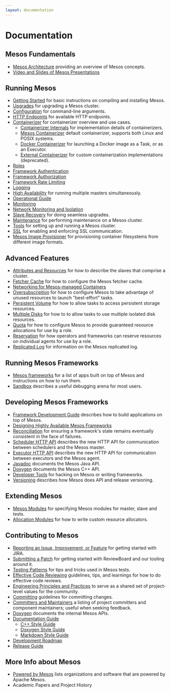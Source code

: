 ```yaml
---
layout: documentation
---
```


# Documentation

## Mesos Fundamentals

* [Mesos Architecture](architecture.md) providing an overview of Mesos concepts.
* [Video and Slides of Mesos Presentations](presentations.md)

## Running Mesos

* [Getting Started](getting-started.md) for basic instructions on compiling and installing Mesos.
* [Upgrades](upgrades.md) for upgrading a Mesos cluster.
* [Configuration](configuration.md) for command-line arguments.
* [HTTP Endpoints](endpoints/) for available HTTP endpoints.
* [Containerizer](containerizer.md) for containerizer overview and use cases.
  * [Containerizer Internals](containerizer-internals.md) for implementation details of containerizers.
  * [Mesos Containerizer](mesos-containerizer.md) default containerizer, supports both Linux and POSIX systems.
  * [Docker Containerizer](docker-containerizer.md) for launching a Docker image as a Task, or as an Executor.
  * [External Containerizer](external-containerizer.md) for custom containerization implementations (deprecated).
* [Roles](roles.md)
* [Framework Authentication](authentication.md)
* [Framework Authorization](authorization.md)
* [Framework Rate Limiting](framework-rate-limiting.md)
* [Logging](logging.md)
* [High Availability](high-availability.md) for running multiple masters simultaneously.
* [Operational Guide](operational-guide.md)
* [Monitoring](monitoring.md)
* [Network Monitoring and Isolation](network-monitoring.md)
* [Slave Recovery](slave-recovery.md) for doing seamless upgrades.
* [Maintenance](maintenance.md) for performing maintenance on a Mesos cluster.
* [Tools](tools.md) for setting up and running a Mesos cluster.
* [SSL](ssl.md) for enabling and enforcing SSL communication.
* [Mesos Image Provisioner](mesos-provisioner.md) for provisioning container filesystems from different image formats.

## Advanced Features

* [Attributes and Resources](attributes-resources.md) for how to describe the slaves that comprise a cluster.
* [Fetcher Cache](fetcher.md) for how to configure the Mesos fetcher cache.
* [Networking for Mesos-managed Containers](networking-for-mesos-managed-containers.md)
* [Oversubscription](oversubscription.md) for how to configure Mesos to take advantage of unused resources to launch "best-effort" tasks.
* [Persistent Volume](persistent-volume.md) for how to allow tasks to access persistent storage resources.
* [Multiple Disks](multiple-disk.md) for how to to allow tasks to use multiple isolated disk resources.
* [Quota](quota.md) for how to configure Mesos to provide guaranteed resource allocations for use by a role.
* [Reservation](reservation.md) for how operators and frameworks can reserve resources on individual agents for use by a role.
* [Replicated Log](replicated-log-internals.md) for information on the Mesos replicated log.

## Running Mesos Frameworks

* [Mesos frameworks](frameworks.md) for a list of apps built on top of Mesos and instructions on how to run them.
* [Sandbox](sandbox.md) describes a useful debugging arena for most users.

## Developing Mesos Frameworks

* [Framework Development Guide](app-framework-development-guide.md) describes how to build applications on top of Mesos.
* [Designing Highly Available Mesos Frameworks](high-availability-framework-guide.md)
* [Reconciliation](reconciliation.md) for ensuring a framework's state remains eventually consistent in the face of failures.
* [Scheduler HTTP API](scheduler-http-api.md) describes the new HTTP API for communication between schedulers and the Mesos master.
* [Executor HTTP API](executor-http-api.md) describes the new HTTP API for communication between executors and the Mesos agent.
* [Javadoc](/api/latest/java/) documents the Mesos Java API.
* [Doxygen](/api/latest/c++/namespacemesos.html) documents the Mesos C++ API.
* [Developer Tools](tools.md) for hacking on Mesos or writing frameworks.
* [Versioning](versioning.md) describes how Mesos does API and release versioning.

## Extending Mesos

* [Mesos Modules](modules.md) for specifying Mesos modules for master, slave and tests.
* [Allocation Modules](allocation-module.md) for how to write custom resource allocators.

## Contributing to Mesos

* [Reporting an Issue, Improvement, or Feature](reporting-a-bug.md) for getting started with JIRA.
* [Submitting a Patch](submitting-a-patch.md) for getting started with ReviewBoard and our tooling around it.
* [Testing Patterns](testing-patterns.md) for tips and tricks used in Mesos tests.
* [Effective Code Reviewing](effective-code-reviewing.md) guidelines, tips, and learnings for how to do effective code reviews.
* [Engineering Principles and Practices](engineering-principles-and-practices.md) to serve as a shared set of project-level values for the community.
* [Committing](committing.md) guidelines for committing changes.
* [Committers and Maintainers](committers.md) a listing of project committers and component maintainers; useful when seeking feedback.
* [Doxygen](/api/latest/c++/) documents the internal Mesos APIs.
* [Documentation Guide](documentation-guide.md)
  * [C++ Style Guide](c++-style-guide.md)
  * [Doxygen Style Guide](doxygen-style-guide.md)
  * [Markdown Style Guide](markdown-style-guide.md)
* [Development Roadmap](roadmap.md)
* [Release Guide](release-guide.md)

## More Info about Mesos

* [Powered by Mesos](powered-by-mesos.md) lists organizations and software that are powered by Apache Mesos.
* Academic Papers and Project History
